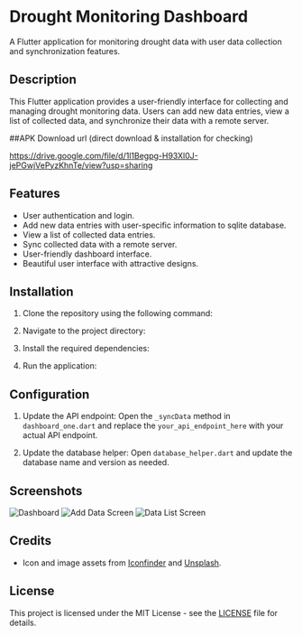 # Drought Monitoring Dashboard

A Flutter application for monitoring drought data with user data collection and synchronization features.

## Description

This Flutter application provides a user-friendly interface for collecting and managing drought monitoring data. Users can add new data entries, view a list of collected data, and synchronize their data with a remote server.

##APK Download url (direct download & installation for checking)

https://drive.google.com/file/d/1l1Begpg-H93Xl0J-jePGwjVePyzKhnTe/view?usp=sharing


## Features

- User authentication and login.
- Add new data entries with user-specific information to sqlite database.
- View a list of collected data entries.
- Sync collected data with a remote server.
- User-friendly dashboard interface.
- Beautiful user interface with attractive designs.

## Installation

1. Clone the repository using the following command:

2. Navigate to the project directory:


3. Install the required dependencies:


4. Run the application:


## Configuration

1. Update the API endpoint: Open the `_syncData` method in `dashboard_one.dart` and replace the `your_api_endpoint_here` with your actual API endpoint.

2. Update the database helper: Open `database_helper.dart` and update the database name and version as needed.

## Screenshots

![Dashboard](screenshots/dashboard.png)
![Add Data Screen](screenshots/add_data.png)
![Data List Screen](screenshots/data_list.png)

## Credits

- Icon and image assets from [Iconfinder](https://www.iconfinder.com/) and [Unsplash](https://unsplash.com/).

## License

This project is licensed under the MIT License - see the [LICENSE](LICENSE) file for details.



